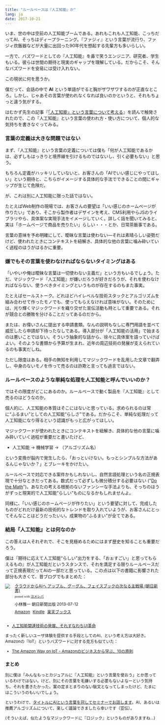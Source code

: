 ```yaml
---
title: "ルールベースは『人工知能』か"
lang: ja
date: 2017-10-21
---
```


いま、世の中は空前の人工知能ブームである。あれもこれも人工知能、こっちだってAI、そっちはディープラーニング。『ファジィ』という言葉が流行り、ファジィ炊飯器などが大量に出回った90年代を想起する先輩方も多いらしい。

一方で、バズワードとしての『人工知能』を鼻で笑うエンジニア、研究者、学生もいる。彼らは世間の期待と現実のギャップを理解している。だからこそ、そんなバズワードを安易には受け入れない。

この現状に何を思うか。

僕だって、会話の中で **AI** という単語がでると胸がザワザワするのが正直なところ。しかし、じゃあその言葉が使われなくなれば良いのかというと、それもちょっと違う気がする。

はむかず先生の記事『[「人工知能」という言葉について考える](http://www.silveregg.co.jp/archives/blog/1175)』を読んで触発されたので、この『人工知能』という言葉の使われ方・使い方について、個人的な気持ちを書きなぐってみる。

### 言葉の定義は大きな問題ではない

まず、『人工知能』という言葉の定義については僕も「何が人工知能であるかは、必ずしもはっきりと境界線を引けるものではないし、引く必要もない」と思う。

もちろん定義がハッキリしていないと、お客さんの「AIでいい感じにやってほしい」という期待と、こちらがイメージする具体的な手法でできることの間にギャップが生じて危険だ。

が、これは別に人工知能に限った話ではない。

たとえばWeb制作の現場では、お客さんの要望は「いい感じのホームページが作りたい」であり、そこから製作者はデザインを考え、CMS利用やらJSのライブラリやら、具体案な実現手法をイメージしていく。詳しく話を聞いてみると、実は「ホームページで商品を売りたい」らしい・・・とか、日常茶飯事である。

言葉の意味を予め明確にして、曖昧な言葉は使わない―それは素晴らしい姿勢だけど、使われたときにコンテキストを紐解き、具体的な他の言葉に噛み砕いていく過程のほうがはるかに重要。

### 嫌でもその言葉を使わなければならないタイミングはある

「いやいや俺は曖昧な言葉は一切使わない主義だ」という方もいるでしょう。ただ、マジックワード『人工知能』が嫌いだろうが好きだろうが、それを使わなければならない、使うべきタイミングというものが存在するのもまた事実。

たとえばセールストーク。どれほどハイレベルな技術スタックとアルゴリズムを組み合わせて作ったモノでも、使ってもらえなければ意味がない。そのためには、光り輝くマジックワードを織り交ぜた宣伝活動も時として重要である。それが競合との勝敗を分けることだってあるのだから。

または、お偉いさんに提出する申請書類。なんの説明もなしに専門用語を並べて威圧したら申請却下待ったなしである。導入部分が「人工知能の活用」で始まるのは悪いことではない。そういう抽象的な話から、徐々に具体案を語っていけばよい。そのような書類から予算が生まれ、近年の周辺技術の発展が支えられているのも事実だしね。

ただし限度はある。相手の無知を利用してマジックワードを乱用した文章で翻弄し、中身のないモノを作って売るのは詐欺と言っても過言ではない。

### ルールベースのような単純な処理を人工知能と呼んでいいのか？

ではその限度がどこにあるのか。ルールベースで動く製品を『人工知能』として売るのはどうなのか。

個人的に、人工知能の本質はそこにはないと思っている。求められるのは常に“ふるまい”としての人工知能“らしさ”である。だからこそ、単純な処理だって人工知能になり得るという認識がもっと広がってほしい。

マジックワードが使われたときにコンテキストを紐解き、具体的な他の言葉に噛み砕いていく過程が重要だと書いたけど、

- 人工知能 → 機械学習 → （アルゴリズム名）

という変換が脳内で発生したら、「おっといけない。もっとシンプルな方法があるんじゃないか？」とブレーキをかけたい。

ルールベースで対応できる案件かもしれないし、自然言語処理という名の正規表現で十分なときだってある。数式だって必ずしも微分積分する必要はない ("[Do the Math](/note/the-amazon-way-on-iot/)")。あなたの考える根拠のないファンシーな手法よりも、そっちのほうがずっと現実的で人工知能“らしい”ものになるかもしれませんよ。

同様に、「いい感じのホームページが作りたい」という要望に対して、完成したものがどれだけ最新の技術的なトレンドを取り入れていようが、お客さんにとってそんなことはどうだったいい。成果物の“ふるまい”が全てである。

### 結局『人工知能』とは何なのか

この答えは人それぞれで、そこを見極めるためにはまず歴史を知ることも重要だろう。

僕は『期待に応えて人工知能“らしい”出力をする、「おぉすごい」と思ってもらえるもの』が人工知能だというスタンスで、それを満足する限りルールベースだって正規表現だってAIの一部だと思っている。この点は以下の書籍に影響された部分も大きくて、昔ブログでもまとめた：

<div class="booklink-box" style="text-align:left;padding-bottom:20px;font-size:small;/zoom: 1;overflow: hidden;">
<div class="booklink-image" style="float:left;margin:0 15px 10px 0;"><a href="http://www.amazon.co.jp/exec/obidos/asin/4022735155/takuti-22/" name="booklink" rel="nofollow" target="_blank"><img src="http://ecx.images-amazon.com/images/I/41luUaSrmXL._SL160_.jpg" style="border: none;" /></a></div>
<div class="booklink-info" style="line-height:120%;/zoom: 1;overflow: hidden;">
<div class="booklink-name" style="margin-bottom:10px;line-height:120%"><a href="http://www.amazon.co.jp/exec/obidos/asin/4022735155/takuti-22/" rel="nofollow" name="booklink" target="_blank">クラウドからAIへ アップル、グーグル、フェイスブックの次なる主戦場 (朝日新書)</a>
<div class="booklink-powered-date" style="font-size:8pt;margin-top:5px;font-family:verdana;line-height:120%">posted with <a href="http://yomereba.com" rel="nofollow" target="_blank">ヨメレバ</a></div>
</div>
<div class="booklink-detail" style="margin-bottom:5px;">小林雅一 朝日新聞出版 2013-07-12    </div>
<div class="booklink-link2" style="margin-top:10px;">
<div class="shoplinkamazon" style="display:inline;margin-right:5px"><a href="http://www.amazon.co.jp/exec/obidos/asin/4022735155/takuti-22/" rel="nofollow" target="_blank" title="アマゾン" >Amazon</a></div>
<div class="shoplinkkindle" style="display:inline;margin-right:5px"><a href="http://www.amazon.co.jp/exec/obidos/ASIN/B00DZC0SI4/takuti-22/" rel="nofollow" target="_blank" >Kindle</a></div>
<div class="shoplinkrakuten" style="display:inline;margin-right:5px"><a href="http://hb.afl.rakuten.co.jp/hgc/10952997.eae88ca3.10952998.38cdd415/?pc=http%3A%2F%2Fbooks.rakuten.co.jp%2Frb%2F12382345%2F%3Fscid%3Daf_ich_link_urltxt%26m%3Dhttp%3A%2F%2Fm.rakuten.co.jp%2Fev%2Fbook%2F" rel="nofollow" target="_blank" title="楽天ブックス" >楽天ブックス</a></div>
</p></div>
</div>
<div class="booklink-footer" style="clear: left"></div>

- [人工知能関連技術の発展、それすなわちUI革命](/note/from-cloud-to-ai/)

まったく新しいユーザ体験を提供する手段としてのAI、という考え方は大好き。Amazonの『IoT』というバズワードに対する見方も似ていた：

- [The Amazon Way on IoT - Amazonのビジネスから学ぶ、10の原則](/note/the-amazon-way-on-iot/)

### まとめ

別に僕は「みんなもっとカジュアルに『人工知能』という言葉を使おう」とか思っているわけではない。けど、別にその言葉を毛嫌いする必要もないよなーという気持ち。それを書きたかった。案の定まとまりのない駄文となってしまったけど、たまにはこういうのもいいでしょう。

というわけで、[タイトルにAIという言葉を冠してセミナーでお話します](http://www.silveregg.co.jp/archives/event/1183)。AI、あるいは推薦アルゴリズムについて、楽しく議論できましたら幸いです（宣伝）。

(そういえば、似たようなマジックワードに『ロジック』というものがありますね…)